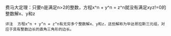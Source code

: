 费马大定理：只要n是满足n>2的整数，方程x^n + y^n = z^n就没有满足xyz!=0的整数解x、y和z

    评注  方程x^n + y^n = z^n有无穷多个整数解x、y和z，这些解称为毕达哥拉斯三元组，对应于具有整数边长的直角三角形的边长。